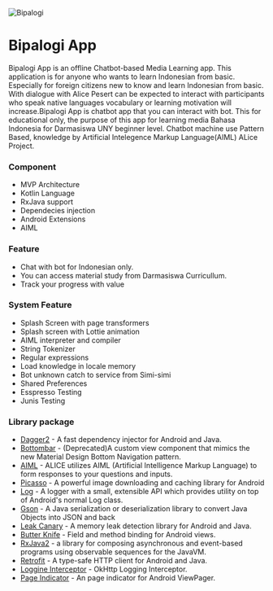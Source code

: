 
![Bipalogi](https://lh3.googleusercontent.com/fmPeo_S23vqf73ZWNOdlx3V9_b9u_QndKBlhwX8c-FUwrWpYeXLFv_Mhmk4KJ72LZd4=s180-rw)

# Bipalogi App
Bipalogi App is an offline Chatbot-based Media Learning app. This application is for anyone who wants to learn Indonesian from basic. Especially for foreign citizens new to know and learn Indonesian from basic. With dialogue with Alice Pesert can be expected to interact with participants who speak native languages vocabulary or learning motivation will increase.Bipalogi App is chatbot app that you can interact with bot. This for educational only, the purpose of this app for learning media Bahasa Indonesia for Darmasiswa UNY beginner level. Chatbot machine use Pattern Based, knowledge by Artificial Intelegence Markup Language(AIML) ALice Project. 

### Component
- MVP Architecture
- Kotlin Language
- RxJava support
- Dependecies injection
- Android Extensions
- AIML

### Feature
- Chat with bot for Indonesian only.
- You can access material study from Darmasiswa Curricullum.
- Track your progress with value

### System Feature
- Splash Screen with page transformers
- Splash screen with Lottie animation
- AIML interpreter and compiler
- String Tokenizer
- Regular expressions
- Load knowledge in locale memory
- Bot unknown catch to service from Simi-simi
- Shared Preferences
- Esspresso Testing
- Junis Testing

### Library package

* [Dagger2](https://github.com/google/dagger) - A fast dependency injector for Android and Java. 
* [Bottombar](https://github.com/roughike/BottomBar) - (Deprecated)A custom view component that mimics the new Material Design Bottom Navigation pattern.
* [AIML](https://sourceforge.net/projects/alicebot/) - ALICE utilizes AIML (Artificial Intelligence Markup Language) to form responses to your questions and inputs.
* [Picasso](http://square.github.io/picasso/) - A powerful image downloading and caching library for Android
* [Log](https://github.com/JakeWharton/timber) - A logger with a small, extensible API which provides utility on top of Android's normal Log class.
* [Gson](https://github.com/google/gson) - A Java serialization  or deserialization library to convert Java Objects into JSON and back
* [Leak Canary](https://github.com/square/leakcanary) - A memory leak detection library for Android and Java.
* [Butter Knife](http://jakewharton.github.io/butterknife/) - Field and method binding for Android views.
* [RxJava2](https://github.com/ReactiveX/RxJava) - a library for composing asynchronous and event-based programs using observable sequences for the JavaVM.
* [Retrofit](http://square.github.io/retrofit/) - A type-safe HTTP client for Android and Java.
* [Loggine Interceptor](https://mvnrepository.com/artifact/com.squareup.okhttp/logging-interceptor) - OkHttp Logging Interceptor.
* [Page Indicator](https://github.com/romandanylyk/PageIndicatorView) - An page indicator for Android ViewPager.
